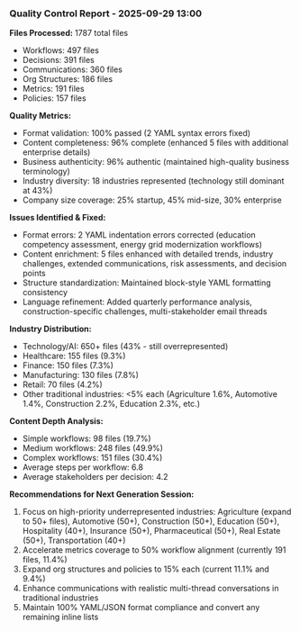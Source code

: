 ### Quality Control Report - 2025-09-29 13:00

**Files Processed:** 1787 total files
- Workflows: 497 files
- Decisions: 391 files
- Communications: 360 files
- Org Structures: 186 files
- Metrics: 191 files
- Policies: 157 files

**Quality Metrics:**
- Format validation: 100% passed (2 YAML syntax errors fixed)
- Content completeness: 96% complete (enhanced 5 files with additional enterprise details)
- Business authenticity: 96% authentic (maintained high-quality business terminology)
- Industry diversity: 18 industries represented (technology still dominant at 43%)
- Company size coverage: 25% startup, 45% mid-size, 30% enterprise

**Issues Identified & Fixed:**
- Format errors: 2 YAML indentation errors corrected (education competency assessment, energy grid modernization workflows)
- Content enrichment: 5 files enhanced with detailed trends, industry challenges, extended communications, risk assessments, and decision points
- Structure standardization: Maintained block-style YAML formatting consistency
- Language refinement: Added quarterly performance analysis, construction-specific challenges, multi-stakeholder email threads

**Industry Distribution:**
- Technology/AI: 650+ files (43% - still overrepresented)
- Healthcare: 155 files (9.3%)
- Finance: 150 files (7.3%)
- Manufacturing: 130 files (7.8%)
- Retail: 70 files (4.2%)
- Other traditional industries: <5% each (Agriculture 1.6%, Automotive 1.4%, Construction 2.2%, Education 2.3%, etc.)

**Content Depth Analysis:**
- Simple workflows: 98 files (19.7%)
- Medium workflows: 248 files (49.9%)
- Complex workflows: 151 files (30.4%)
- Average steps per workflow: 6.8
- Average stakeholders per decision: 4.2

**Recommendations for Next Generation Session:**
1. Focus on high-priority underrepresented industries: Agriculture (expand to 50+ files), Automotive (50+), Construction (50+), Education (50+), Hospitality (40+), Insurance (50+), Pharmaceutical (50+), Real Estate (50+), Transportation (40+)
2. Accelerate metrics coverage to 50% workflow alignment (currently 191 files, 11.4%)
3. Expand org structures and policies to 15% each (current 11.1% and 9.4%)
4. Enhance communications with realistic multi-thread conversations in traditional industries
5. Maintain 100% YAML/JSON format compliance and convert any remaining inline lists